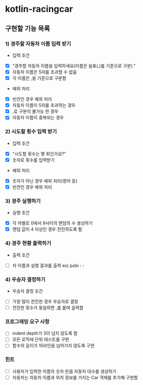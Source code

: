 # kotlin-racingcar

## 구현할 기능 목록
### 1) 경주할 자동차 이름 입력 받기
- 입력 조건
- [x] "경주할 자동차 이름을 입력하세요(이름은 쉼표(,)를 기준으로 구분)."
- [x] 자동차 이름은 5자를 초과할 수 없음
- [x] 각 이름은 ,을 기준으로 구분함
- 예외 처리
- [x] 빈칸인 경우 예외 처리
- [x] 자동차 이름이 5자를 초과하는 경우
- [x] ,로 구분이 불가능 한 경우
- [x] 자동차 이름이 중복되는 경우

### 2) 시도할 횟수 입력 받기
- 입력 조건
- [x] "시도할 횟수는 몇 회인가요?"
- [x] 숫자로 횟수를 입력받기
- 예외 처리
- [x] 숫자가 아닌 경우 예외 처리(영어 등)
- [x] 빈칸인 경우 예외 처리

### 3) 경주 실행하기
- 실행 조건
- [x] 각 차별로 0에서 9사이의 랜덤의 수 생성하기
- [x] 랜덤 값이 4 이상인 경우 전진하도록 함

### 4) 경주 현황 출력하기
- 출력 조건
- [ ] 차 이름과 실행 결과를 출력 ex) pobi : -

### 4) 우승자 결정하기
- 우승자 결정 조건
- [ ] 가장 많이 전진한 경우 우승자로 결정
- [ ] 전진한 횟수가 동일하면 ,를 붙여 출력함

### 프로그래밍 요구 사항
- [ ] indent depth가 3이 넘지 않도록 함
- [ ] 모든 로직에 단위 테스트를 구현
- [ ] 함수의 길이가 15라인을 넘어가지 않도록 구현

### 힌트
- [ ] 사용자가 입력한 이름의 숫자 만큼 자동차 대수를 생성하기
- [ ] 자동차는 자동차 이름과 위치 정보를 가지는 Car 객체를 추가해 구현함